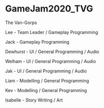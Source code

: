 # GameJam2020_TVG
The Van-Gorps

Lee - Team Leader / Gameplay Programming

Jack - Gameplay Programming

Dewhurst - UI / General Programming / Audio

Welham - UI / General Programming / Audio

Jak - UI / General Programming / Audio

Liam - Modelling / General Programming

Kev - Modelling / General Programming

Isabelle - Story Writing / Art
